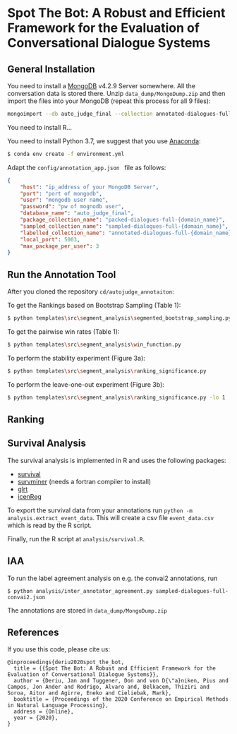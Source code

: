 # Spot The Bot: A Robust and Efficient Framework for the Evaluation of Conversational Dialogue Systems

## General Installation
You need to install a  [MongoDB](https://www.mongodb.com/try/download/community) v4.2.9 Server somewhere. All the conversation data is stored there.
Unzip `data_dump/MongoDump.zip` and then import the files into your MongoDB (repeat this process for all 9 files):

```bash
mongoimport --db auto_judge_final --collection annotated-dialogues-full-convai2 --file annotated-dialogues-full-convai2.json --jsonArray --username <user_name>  --password <pw>
```

You need to install R...

You need to install Python 3.7, we suggest that you use [Anaconda](https://www.anaconda.com/products/individual):

```bash
$ conda env create -f environment.yml
```

Adapt the `config/annotation_app.json ` file as follows:
```json
{
    "host": "ip_address of your MongoDB Server",
    "port": "port of mongodb",
    "user": "mongodb user name",
    "password": "pw of mognodb user",
    "database_name": "auto_judge_final",
    "package_collection_name": "packed-dialogues-full-{domain_name}",
    "sampled_collection_name": "sampled-dialogues-full-{domain_name}",
    "labelled_collection_name": "annotated-dialogues-full-{domain_name}",
    "local_port": 5003,
    "max_package_per_user": 3
}
```

## Run the Annotation Tool
After you cloned the repository `cd/autojudge_annotaiton`:

To get the Rankings based on Bootstrap Sampling (Table 1):
 ```bash
$ python templates\src\segment_analysis\segmented_bootstrap_sampling.py
```

To get the pairwise win rates (Table 1):
 ```bash
$ python templates\src\segment_analysis\win_function.py
```
To perform the stability experiment (Figure 3a):
 ```bash
$ python templates\src\segment_analysis\ranking_significance.py
```

To perform the leave-one-out experiment (Figure 3b):
 ```bash
$ python templates\src\segment_analysis\ranking_significance.py -lo 1
```

## Ranking

## Survival Analysis

The survival analysis is implemented in R and uses the following packages:
* [survival](https://cran.r-project.org/web/packages/survival/index.html)
* [survminer](https://cran.r-project.org/web/packages/survminer/index.html) (needs a fortran compiler to install)
* [glrt](https://rdrr.io/cran/glrt/man/glrt-package.html)
* [icenReg](https://cran.r-project.org/web/packages/icenReg/index.html)

To export the survival data from your annotations run `python -m analysis.extract_event_data`.
This will create a csv file `event_data.csv` which is read by the R script.

Finally, run the R script at `analysis/survival.R`.

## IAA

To run the label agreement analysis on e.g. the convai2 annotations, run

```back
$ python analysis/inter_annotator_agreement.py sampled-dialogues-full-convai2.json
```

The annotations are stored in `data_dump/MongoDump.zip`

## References
If you use this code, please cite us:

```
@inproceedings{deriu2020spot_the_bot,
  title = {{Spot The Bot: A Robust and Efficient Framework for the Evaluation of Conversational Dialogue Systems}},
  author = {Deriu, Jan and Tuggener, Don and von D{\"a}niken, Pius and Campos, Jon Ander and Rodrigo, Alvaro and, Belkacem, Thiziri and Soroa, Aitor and Agirre, Eneko and Cieliebak, Mark},
  booktitle = {Proceedings of the 2020 Conference on Empirical Methods in Natural Language Processing},
  address = {Online},
  year = {2020},
}
